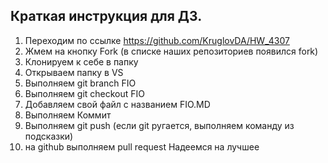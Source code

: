## Краткая инструкция для ДЗ.
1. Переходим по ссылке https://github.com/KruglovDA/HW_4307
2. Жмем на кнопку Fork (в списке наших репозиториев появился fork)
3. Клонируем к себе в папку
4. Открываем папку в VS
5. Выполняем git branch FIO
6. Выполняем git checkout FIO
7. Добавляем свой файл с названием FIO.MD
8. Выполняем Коммит
9. Выполняем git push (если git ругается, выполняем команду из подсказки)
10. на github выполняем pull request
Надеемся на лучшее